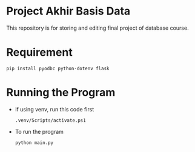 # Project Akhir Basis Data
This repository is for storing and editing final project of database course.

# Requirement

`pip install pyodbc python-dotenv flask`

# Running the Program

- if using venv, run this code first

    `.venv/Scripts/activate.ps1`

- To run the program
    
    `python main.py`